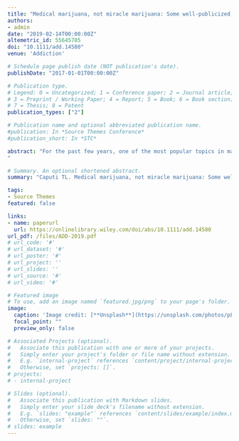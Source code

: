 ```yaml
---
title: "Medical marijuana, not miracle marijuana: Some well-publicized studies about medical marijuana don’t pass a reality check"
authors:
- admin
date: "2019-02-14T00:00:00Z"
altemetric_id: 55645785
doi: "10.1111/add.14580"
venue: 'Addiction'

# Schedule page publish date (NOT publication's date).
publishDate: "2017-01-01T00:00:00Z"

# Publication type.
# Legend: 0 = Uncategorized; 1 = Conference paper; 2 = Journal article;
# 3 = Preprint / Working Paper; 4 = Report; 5 = Book; 6 = Book section;
# 7 = Thesis; 8 = Patent
publication_types: ["2"]

# Publication name and optional abbreviated publication name.
#publication: In *Source Themes Conference*
#publication_short: In *STC*

abstract: "For the past few years, one of the most popular topics in major journals and media outlets has been how medical marijuana use improves health outcomes 1. Studies have found that medical marijuana laws (MMLs) are responsible for a 25% decrease in opioid overdose rates 2, a 2.1% reduction in the probability of obesity 3, a 10–20% reduction in Medicaid and Medicare prescriptions 4, 5 and a 15% reduction in alcohol sales 6. In major news outlets, the study authors and reporters conclude that these findings are evidence of the healthful effects of medical marijuana use 7-9.
"

# Summary. An optional shortened abstract.
summary: "Caputi TL. Medical marijuana, not miracle marijuana: Some well-publicized studies about medical marijuana don’t pass a reality check. Addiction. 2019 June; 114(6):1128-1129. doi:10.1111/add.14580"

tags:
- Source Themes
featured: false

links:
- name: paperurl
  url: https://onlinelibrary.wiley.com/doi/abs/10.1111/add.14580
url_pdf: /files/ADD-2019.pdf
# url_code: '#'
# url_dataset: '#'
# url_poster: '#'
# url_project: ''
# url_slides: ''
# url_source: '#'
# url_video: '#'

# Featured image
# To use, add an image named `featured.jpg/png` to your page's folder. 
image:
  caption: 'Image credit: [**Unsplash**](https://unsplash.com/photos/pLCdAaMFLTE)'
  focal_point: ""
  preview_only: false

# Associated Projects (optional).
#   Associate this publication with one or more of your projects.
#   Simply enter your project's folder or file name without extension.
#   E.g. `internal-project` references `content/project/internal-project/index.md`.
#   Otherwise, set `projects: []`.
# projects:
# - internal-project

# Slides (optional).
#   Associate this publication with Markdown slides.
#   Simply enter your slide deck's filename without extension.
#   E.g. `slides: "example"` references `content/slides/example/index.md`.
#   Otherwise, set `slides: ""`.
# slides: example
---
```

